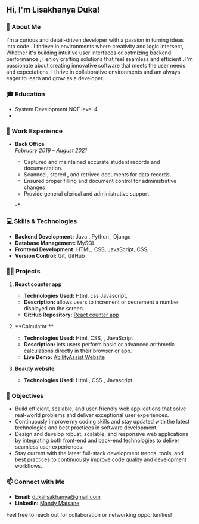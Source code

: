 ## Hi, I'm Lisakhanya Duka!

### 📝 About Me
I'm a curious and detail-driven developer with a passion in turning ideas into code . I thrieve in environments where creativity and logic intersect, Whether it's building intuitive user interfaces or optmizing backend performance , I enjoy crafting solutions that feel seamless and efficient . I'm passionate about creating innovative software that meets the user needs and expectations. I thrive in collaborative environments and am always eager to learn and grow as a developer.

### 🎓 Education
- System Development NQF level 4
- 
  

### 💼 Work Experience
- **Back Office**  
  *February 2019 – August 2021*  
  - Captured and maintained accurate student records and documentation.  
  - Scanned , stored , and retrived documents for data records.  
  - Ensured proper filling and document control for administrative changes
  - Provide general clerical and administrative support.  

  -*
  

### 💻 Skills & Technologies
- **Backend Development:** Java , Python , Django
- **Database Management:**  MySQL  
- **Frontend Development:** HTML, CSS, JavaScript, CSS,   
- **Version Control:** Git, GitHub

### 👨‍💻 Projects
1. **React counter app**  
   - **Technologies Used:** Html, css Javascript,  
   - **Description:** allows users to increment or decrement a number displayed on the screen.
   - **GitHub Repository:** [React counter app]()  

2. **Calculator **  
   - **Technologies Used:** Html, CSS, , JavaScript ,   
   - **Description:**  lets users perform basic or advanced arithmetic calculations directly in their browser or app.
   - **Live Demo:** [AbilityAssist Website](https://github.com/Lisa87-d/calculator.git)

3. **Beauty website**  
   - **Technologies Used:** Html , CSS , Javascript  
   
### 🌟 Objectives
-  Build efficient, scalable, and user-friendly web applications that solve real-world problems and deliver exceptional user experiences.
-  Continuously improve my coding skills and stay updated with the latest technologies and best practices in software development.
- Design and develop robust, scalable, and responsive web applications by integrating both front-end and back-end technologies to deliver seamless user experiences.
- Stay current with the latest full-stack development trends, tools, and best practices to continuously improve code quality and development workflows.

### 📫 Connect with Me
- **Email:** [dukalisakhanya@gmail.com](mailto:mandyzembe25@gmail.com)  
- **LinkedIn:** [Mandy Matsane](https://www.linkedin.com/in/mandy-matsane-8168a226a/)

Feel free to reach out for collaboration or networking opportunities!
